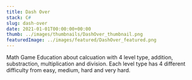 ```yaml
---
title: Dash Over
stack: C#
slug: dash-over
date: 2021-01-01T00:00:00+00:00
thumb: ../images/thumbnails/DashOver_thumbnail.png
featuredImage: ../images/featured/DashOver_featured.png
---
```


Math Game Education about calcuation with 4 level type, addition, substraction, multiplication and division. Each level type has 4 different difficulty from easy, medium, hard and very hard.
